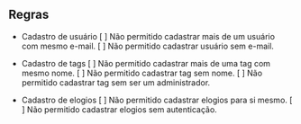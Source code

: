 ## Regras

- Cadastro de usuário
    [ ] Não permitido cadastrar mais de um usuário com mesmo e-mail.
    [ ] Não permitido cadastrar usuário sem e-mail.

- Cadastro de tags
    [ ] Não permitido cadastrar mais de uma tag com mesmo nome.
    [ ] Não permitido cadastrar tag sem nome.
    [ ] Não permitido cadastrar tag sem ser um administrador.

- Cadastro de elogios
    [ ] Não permitido cadastrar elogios para si mesmo.
    [ ] Não permitido cadastrar elogios sem autenticação.